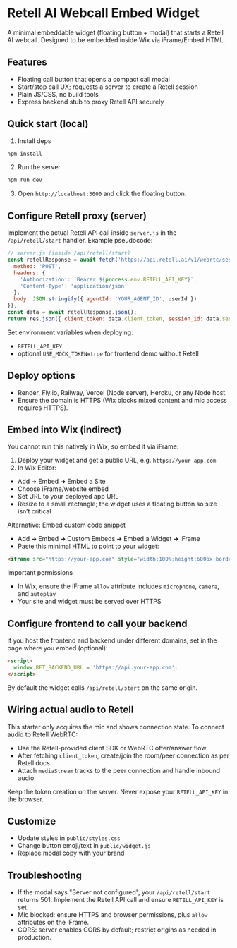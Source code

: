 # Retell AI Webcall Embed Widget

A minimal embeddable widget (floating button + modal) that starts a Retell AI webcall. Designed to be embedded inside Wix via iFrame/Embed HTML.

## Features
- Floating call button that opens a compact call modal
- Start/stop call UX; requests a server to create a Retell session
- Plain JS/CSS, no build tools
- Express backend stub to proxy Retell API securely

## Quick start (local)
1. Install deps
```bash
npm install
```
2. Run the server
```bash
npm run dev
```
3. Open `http://localhost:3000` and click the floating button.

## Configure Retell proxy (server)
Implement the actual Retell API call inside `server.js` in the `/api/retell/start` handler. Example pseudocode:
```js
// server.js (inside /api/retell/start)
const retellResponse = await fetch('https://api.retell.ai/v1/webrtc/sessions', {
  method: 'POST',
  headers: {
    'Authorization': `Bearer ${process.env.RETELL_API_KEY}`,
    'Content-Type': 'application/json'
  },
  body: JSON.stringify({ agentId: 'YOUR_AGENT_ID', userId })
});
const data = await retellResponse.json();
return res.json({ client_token: data.client_token, session_id: data.session_id });
```
Set environment variables when deploying:
- `RETELL_API_KEY`
- optional `USE_MOCK_TOKEN=true` for frontend demo without Retell

## Deploy options
- Render, Fly.io, Railway, Vercel (Node server), Heroku, or any Node host.
- Ensure the domain is HTTPS (Wix blocks mixed content and mic access requires HTTPS).

## Embed into Wix (indirect)
You cannot run this natively in Wix, so embed it via iFrame:

1) Deploy your widget and get a public URL, e.g. `https://your-app.com`
2) In Wix Editor:
- Add ➜ Embed ➜ Embed a Site
- Choose iFrame/website embed
- Set URL to your deployed app URL
- Resize to a small rectangle; the widget uses a floating button so size isn’t critical

Alternative: Embed custom code snippet
- Add ➜ Embed ➜ Custom Embeds ➜ Embed a Widget ➜ iFrame
- Paste this minimal HTML to point to your widget:
```html
<iframe src="https://your-app.com" style="width:100%;height:600px;border:0;" allow="microphone *; camera *; autoplay *"></iframe>
```

Important permissions
- In Wix, ensure the iFrame `allow` attribute includes `microphone`, `camera`, and `autoplay`
- Your site and widget must be served over HTTPS

## Configure frontend to call your backend
If you host the frontend and backend under different domains, set in the page where you embed (optional):
```html
<script>
  window.RFT_BACKEND_URL = 'https://api.your-app.com';
</script>
```
By default the widget calls `/api/retell/start` on the same origin.

## Wiring actual audio to Retell
This starter only acquires the mic and shows connection state. To connect audio to Retell WebRTC:
- Use the Retell-provided client SDK or WebRTC offer/answer flow
- After fetching `client_token`, create/join the room/peer connection as per Retell docs
- Attach `mediaStream` tracks to the peer connection and handle inbound audio

Keep the token creation on the server. Never expose your `RETELL_API_KEY` in the browser.

## Customize
- Update styles in `public/styles.css`
- Change button emoji/text in `public/widget.js`
- Replace modal copy with your brand

## Troubleshooting
- If the modal says "Server not configured", your `/api/retell/start` returns 501. Implement the Retell API call and ensure `RETELL_API_KEY` is set.
- Mic blocked: ensure HTTPS and browser permissions, plus `allow` attributes on the iFrame.
- CORS: server enables CORS by default; restrict origins as needed in production.
